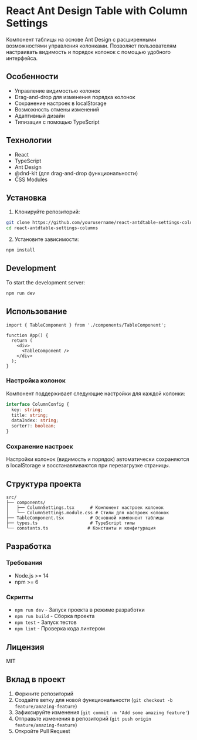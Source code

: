 # React Ant Design Table with Column Settings

Компонент таблицы на основе Ant Design с расширенными возможностями управления колонками. Позволяет пользователям настраивать видимость и порядок колонок с помощью удобного интерфейса.

## Особенности

- Управление видимостью колонок
- Drag-and-drop для изменения порядка колонок
- Сохранение настроек в localStorage
- Возможность отмены изменений
- Адаптивный дизайн
- Типизация с помощью TypeScript

## Технологии

- React
- TypeScript
- Ant Design
- @dnd-kit (для drag-and-drop функциональности)
- CSS Modules

## Установка

1. Клонируйте репозиторий:
```bash
git clone https://github.com/yourusername/react-antdtable-settings-columns.git
cd react-antdtable-settings-columns
```

2. Установите зависимости:
```bash
npm install
```

## Development

To start the development server:

```bash
npm run dev
```

## Использование

```tsx
import { TableComponent } from './components/TableComponent';

function App() {
  return (
    <div>
      <TableComponent />
    </div>
  );
}
```

### Настройка колонок

Компонент поддерживает следующие настройки для каждой колонки:

```typescript
interface ColumnConfig {
  key: string;
  title: string;
  dataIndex: string;
  sorter?: boolean;
}
```

### Сохранение настроек

Настройки колонок (видимость и порядок) автоматически сохраняются в localStorage и восстанавливаются при перезагрузке страницы.

## Структура проекта

```
src/
├── components/
│   ├── ColumnSettings.tsx      # Компонент настроек колонок
│   └── ColumnSettings.module.css # Стили для настроек колонок
├── TableComponent.tsx          # Основной компонент таблицы
├── types.ts                    # TypeScript типы
└── constants.ts               # Константы и конфигурация
```

## Разработка

### Требования

- Node.js >= 14
- npm >= 6

### Скрипты

- `npm run dev` - Запуск проекта в режиме разработки
- `npm run build` - Сборка проекта
- `npm test` - Запуск тестов
- `npm lint` - Проверка кода линтером

## Лицензия

MIT

## Вклад в проект

1. Форкните репозиторий
2. Создайте ветку для новой функциональности (`git checkout -b feature/amazing-feature`)
3. Зафиксируйте изменения (`git commit -m 'Add some amazing feature'`)
4. Отправьте изменения в репозиторий (`git push origin feature/amazing-feature`)
5. Откройте Pull Request
